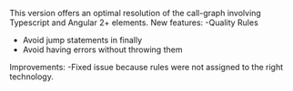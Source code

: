 This version offers an optimal resolution of the call-graph involving Typescript and Angular 2+ elements.
New features:
-Quality Rules
- Avoid jump statements in finally
- Avoid having errors without throwing them

Improvements:
-Fixed issue because rules were not assigned to the right technology.